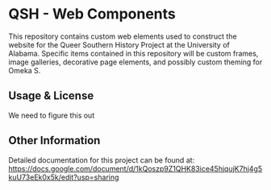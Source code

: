 # QSH - Web Components

This repository contains custom web elements used to construct the website for the Queer Southern History Project at the University of Alabama. Specific items contained in this repository will be custom frames, image galleries, decorative page elements, and possibly custom theming for Omeka S.

## Usage & License
We need to figure this out

## Other Information
Detailed documentation for this project can be found at: https://docs.google.com/document/d/1kQoszp9Z1QHK83ice45hjqujK7hj4g5kuU73eEk0x5k/edit?usp=sharing
